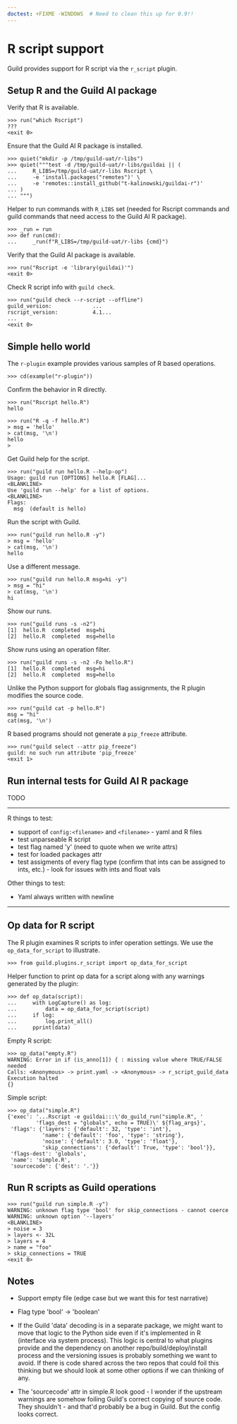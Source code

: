 ```yaml
---
doctest: +FIXME -WINDOWS  # Need to clean this up for 0.9!!
---
```


# R script support

Guild provides support for R script via the `r_script` plugin.

## Setup R and the Guild AI package

Verify that R is available.

    >>> run("which Rscript")
    ???
    <exit 0>

Ensure that the Guild AI R package is installed.

    >>> quiet("mkdir -p /tmp/guild-uat/r-libs")
    >>> quiet("""test -d /tmp/guild-uat/r-libs/guildai || (
    ...     R_LIBS=/tmp/guild-uat/r-libs Rscript \
    ...     -e 'install.packages("remotes")' \
    ...     -e 'remotes::install_github("t-kalinowski/guildai-r")'
    ... )
    ... """)

Helper to run commands with `R_LIBS` set (needed for Rscript commands
and guild commands that need access to the Guild AI R package).

    >>> _run = run
    >>> def run(cmd):
    ...     _run(f"R_LIBS=/tmp/guild-uat/r-libs {cmd}")

Verify that the Guild AI package is available.

    >>> run("Rscript -e 'library(guildai)'")
    <exit 0>

Check R script info with `guild check`.

    >>> run("guild check --r-script --offline")
    guild_version:             ...
    rscript_version:           4.1...
    ...
    <exit 0>

## Simple hello world

The `r-plugin` example provides various samples of R based operations.

    >>> cd(example("r-plugin"))

Confirm the behavior in R directly.

    >>> run("Rscript hello.R")
    hello

    >>> run("R -q -f hello.R")
    > msg = 'hello'
    > cat(msg, '\n')
    hello
    >

Get Guild help for the script.

    >>> run("guild run hello.R --help-op")
    Usage: guild run [OPTIONS] hello.R [FLAG]...
    <BLANKLINE>
    Use 'guild run --help' for a list of options.
    <BLANKLINE>
    Flags:
      msg  (default is hello)

Run the script with Guild.

    >>> run("guild run hello.R -y")
    > msg = 'hello'
    > cat(msg, '\n')
    hello

Use a different message.

    >>> run("guild run hello.R msg=hi -y")
    > msg = "hi"
    > cat(msg, '\n')
    hi

Show our runs.

    >>> run("guild runs -s -n2")
    [1]  hello.R  completed  msg=hi
    [2]  hello.R  completed  msg=hello

Show runs using an operation filter.

    >>> run("guild runs -s -n2 -Fo hello.R")
    [1]  hello.R  completed  msg=hi
    [2]  hello.R  completed  msg=hello

Unlike the Python support for globals flag assignments, the R plugin
modifies the source code.

    >>> run("guild cat -p hello.R")
    msg = "hi"
    cat(msg, '\n')

R based programs should not generate a `pip_freeze` attribute.

    >>> run("guild select --attr pip_freeze")
    guild: no such run attribute 'pip_freeze'
    <exit 1>

## Run internal tests for Guild AI R package

TODO

---------------------------

R things to test:

- support of `config:<filename>` and `<filename>` - yaml and R files
- test unparseable R script
- test flag named 'y' (need to quote when we write attrs)
- test for loaded packages attr
- test assigments of every flag type (confirm that ints can be
  assigned to ints, etc.) - look for issues with ints and float vals

Other things to test:

- Yaml always written with newline

---------------------------

## Op data for R script

The R plugin examines R scripts to infer operation settings. We use
the `op_data_for_script` to illustrate.

    >>> from guild.plugins.r_script import op_data_for_script

Helper function to print op data for a script along with any warnings
generated by the plugin:

    >>> def op_data(script):
    ...     with LogCapture() as log:
    ...         data = op_data_for_script(script)
    ...     if log:
    ...         log.print_all()
    ...     pprint(data)

Empty R script:

    >>> op_data("empty.R")
    WARNING: Error in if (is_anno[1]) { : missing value where TRUE/FALSE needed
    Calls: <Anonymous> -> print.yaml -> <Anonymous> -> r_script_guild_data
    Execution halted
    {}

Simple script:

    >>> op_data("simple.R")
    {'exec': '...Rscript -e guildai:::\'do_guild_run("simple.R", '
             'flags_dest = "globals", echo = TRUE)\' ${flag_args}',
     'flags': {'layers': {'default': 32, 'type': 'int'},
               'name': {'default': 'foo', 'type': 'string'},
               'noise': {'default': 3.0, 'type': 'float'},
               'skip_connections': {'default': True, 'type': 'bool'}},
     'flags-dest': 'globals',
     'name': 'simple.R',
     'sourcecode': {'dest': '.'}}

## Run R scripts as Guild operations

    >>> run("guild run simple.R -y")
    WARNING: unknown flag type 'bool' for skip_connections - cannot coerce
    WARNING: unknown option '--layers'
    <BLANKLINE>
    > noise = 3
    > layers <- 32L
    > layers = 4
    > name = "foo"
    > skip_connections = TRUE
    <exit 0>

## Notes

- Support empty file (edge case but we want this for test narrative)

- Flag type 'bool' -> 'boolean'

- If the Guild 'data' decoding is in a separate package, we might want
  to move that logic to the Python side even if it's implemented in R
  (interface via system process). This logic is central to what
  plugins provide and the dependency on another
  repo/build/deploy/install process and the versioning issues is
  probably something we want to avoid. If there is code shared across
  the two repos that could foil this thinking but we should look at
  some other options if we can thinking of any.

- The 'sourcecode' attr in simple.R look good - I wonder if the
  upstream warnings are somehow foiling Guild's correct copying of
  source code. They shouldn't - and that'd probably be a bug in
  Guild. But the config looks correct.
